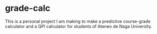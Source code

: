 # grade-calc
This is a personal project I am making to make a predictive course-grade calculator and a QPI calculator for students of Ateneo de Naga University.
